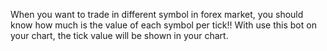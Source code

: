 When you want to trade in different symbol in forex market, you should know how much is the value of each symbol per tick!!
With use this bot on your chart, the tick value will be shown in your chart.
